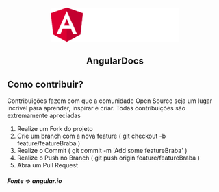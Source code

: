 <p align="center">
    <img src="./img/logoAngular.png" height="80" width="300">
</p>

<p align="center">
    <h2 align="center">AngularDocs</h2>
</p>

## Como contribuir?

Contribuições fazem com que a comunidade Open Source seja um lugar incrível para aprender, inspirar e criar. Todas contribuições são extremamente apreciadas

1. Realize um Fork do projeto
2. Crie um branch com a nova feature ( git checkout -b feature/featureBraba )
3. Realize o Commit ( git commit -m 'Add some featureBraba' )
4. Realize o Push no Branch ( git push origin feature/featureBraba )
5. Abra um Pull Request

##### Fonte => angular.io
